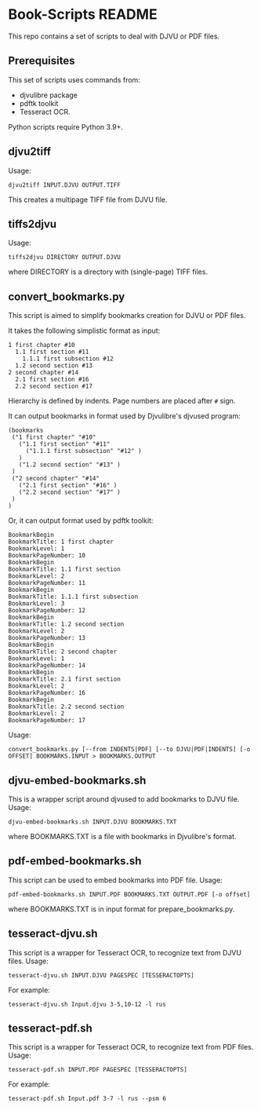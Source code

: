 Book-Scripts README
===================

This repo contains a set of scripts to deal with DJVU or PDF files.

Prerequisites
-------------

This set of scripts uses commands from:

* djvulibre package
* pdftk toolkit
* Tesseract OCR.

Python scripts require Python 3.9+.

djvu2tiff
---------

Usage:
  
    djvu2tiff INPUT.DJVU OUTPUT.TIFF

This creates a multipage TIFF file from DJVU file.

tiffs2djvu
----------

Usage:
  
    tiffs2djvu DIRECTORY OUTPUT.DJVU

where DIRECTORY is a directory with (single-page) TIFF files.

convert_bookmarks.py
--------------------

This script is aimed to simplify bookmarks creation for DJVU or PDF files.

It takes the following simplistic format as input:

    1 first chapter #10
      1.1 first section #11
        1.1.1 first subsection #12
      1.2 second section #13
    2 second chapter #14
      2.1 first section #16
      2.2 second section #17

Hierarchy is defined by indents. Page numbers are placed after `#` sign.

It can output bookmarks in format used by Djvulibre's djvused program:

    (bookmarks
     ("1 first chapter" "#10" 
       ("1.1 first section" "#11" 
         ("1.1.1 first subsection" "#12" )
       )
       ("1.2 second section" "#13" )
     )
     ("2 second chapter" "#14" 
       ("2.1 first section" "#16" )
       ("2.2 second section" "#17" )
     )
    )

Or, it can output format used by pdftk toolkit:

    BookmarkBegin
    BookmarkTitle: 1 first chapter
    BookmarkLevel: 1
    BookmarkPageNumber: 10
    BookmarkBegin
    BookmarkTitle: 1.1 first section
    BookmarkLevel: 2
    BookmarkPageNumber: 11
    BookmarkBegin
    BookmarkTitle: 1.1.1 first subsection
    BookmarkLevel: 3
    BookmarkPageNumber: 12
    BookmarkBegin
    BookmarkTitle: 1.2 second section
    BookmarkLevel: 2
    BookmarkPageNumber: 13
    BookmarkBegin
    BookmarkTitle: 2 second chapter
    BookmarkLevel: 1
    BookmarkPageNumber: 14
    BookmarkBegin
    BookmarkTitle: 2.1 first section
    BookmarkLevel: 2
    BookmarkPageNumber: 16
    BookmarkBegin
    BookmarkTitle: 2.2 second section
    BookmarkLevel: 2
    BookmarkPageNumber: 17

Usage:

    convert_bookmarks.py [--from INDENTS|PDF] [--to DJVU|PDF|INDENTS] [-o OFFSET] BOOKMARKS.INPUT > BOOKMARKS.OUTPUT

djvu-embed-bookmarks.sh
-----------------------

This is a wrapper script around djvused to add bookmarks to DJVU file. Usage:

    djvu-embed-bookmarks.sh INPUT.DJVU BOOKMARKS.TXT

where BOOKMARKS.TXT is a file with bookmarks in Djvulibre's format.

pdf-embed-bookmarks.sh
----------------------

This script can be used to embed bookmarks into PDF file. Usage:

    pdf-embed-bookmarks.sh INPUT.PDF BOOKMARKS.TXT OUTPUT.PDF [-o offset]

where BOOKMARKS.TXT is in input format for prepare_bookmarks.py.

tesseract-djvu.sh
-----------------

This script is a wrapper for Tesseract OCR, to recognize text from DJVU files. Usage:

    tesseract-djvu.sh INPUT.DJVU PAGESPEC [TESSERACTOPTS]

For example:

    tesseract-djvu.sh Input.djvu 3-5,10-12 -l rus

tesseract-pdf.sh
----------------

This script is a wrapper for Tesseract OCR, to recognize text from PDF files. Usage:

    tesseract-pdf.sh INPUT.PDF PAGESPEC [TESSERACTOPTS]

For example:

    tesseract-pdf.sh Input.pdf 3-7 -l rus --psm 6

